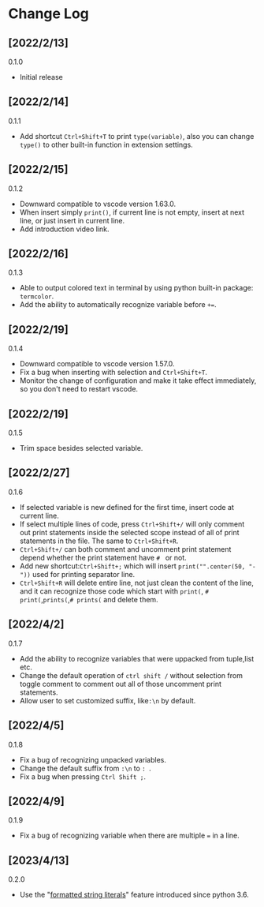 # Change Log

## [2022/2/13]
0.1.0
- Initial release

## [2022/2/14]
0.1.1
- Add shortcut `Ctrl+Shift+T` to print `type(variable)`, also you can change `type()` to other built-in function in extension settings.

## [2022/2/15]
0.1.2
- Downward compatible to vscode version 1.63.0.
- When insert simply `print()`, if current line is not empty, insert at next line, or just insert in current line.
- Add introduction video link.

## [2022/2/16]
0.1.3
- Able to output colored text in terminal by using python built-in package: `termcolor`.
- Add the ability to automatically recognize variable before `+=`.

## [2022/2/19]
0.1.4
- Downward compatible to vscode version 1.57.0.
- Fix a bug when inserting with selection and `Ctrl+Shift+T`.
- Monitor the change of configuration and make it take effect immediately, so you don't need to restart vscode.

## [2022/2/19]
0.1.5
- Trim space besides selected variable.

## [2022/2/27]
0.1.6
- If selected variable is new defined for the first time, insert code at current line.
- If select multiple lines of code, press `Ctrl+Shift+/` will only comment out print statements inside the selected scope instead of all of print statements in the file. The same to `Ctrl+Shift+R`.
- `Ctrl+Shift+/` can both comment and uncomment print statement depend whether the print statement have `# ` or not.
- Add new shortcut:`Ctrl+Shift+;` which will insert `print("".center(50, "-"))` used for printing separator line.
- `Ctrl+Shift+R` will delete entire line, not just clean the content of the line, and it can recognize those code which start with `print(`, `# print(`,`prints(`,`# prints(` and delete them.

## [2022/4/2]
0.1.7
- Add the ability to recognize variables that were uppacked from tuple,list etc.
- Change the default operation of `ctrl shift /` without selection from toggle comment to comment out all of those uncomment print statements.
- Allow user to set customized suffix, like`:\n` by default. 

## [2022/4/5]
0.1.8
- Fix a bug of recognizing unpacked variables.
- Change the default suffix from `:\n` to `: `.
- Fix a bug when pressing `Ctrl Shift ;`.

## [2022/4/9]
0.1.9
- Fix a bug of recognizing variable when there are multiple `=` in a line.

## [2023/4/13]
0.2.0
- Use the "[formatted string literals](https://docs.python.org/3/whatsnew/3.6.html#pep-498-formatted-string-literals)" feature introduced since python 3.6.